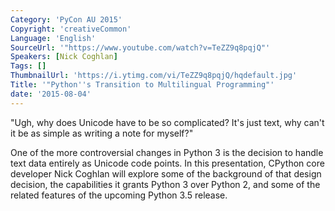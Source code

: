 ```yaml
---
Category: 'PyCon AU 2015'
Copyright: 'creativeCommon'
Language: 'English'
SourceUrl: '"https://www.youtube.com/watch?v=TeZZ9q8pqjQ"'
Speakers: [Nick Coghlan]
Tags: []
ThumbnailUrl: 'https://i.ytimg.com/vi/TeZZ9q8pqjQ/hqdefault.jpg'
Title: '"Python''s Transition to Multilingual Programming"'
date: '2015-08-04'
---
```

"Ugh, why does Unicode have to be so complicated? It's just text, why can't it be as simple as writing a note for myself?"

One of the more controversial changes in Python 3 is the decision to handle text data entirely as Unicode code points. In this presentation, CPython core developer Nick Coghlan will explore some of the background of that design decision, the capabilities it grants Python 3 over Python 2, and some of the related features of the upcoming Python 3.5 release.

